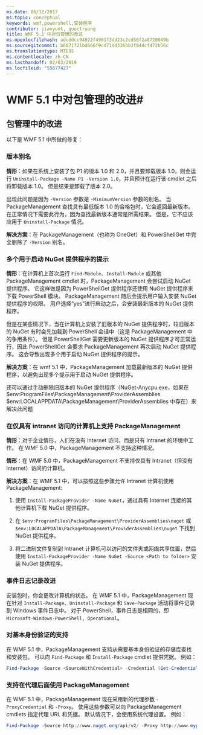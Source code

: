 ```yaml
---
ms.date: 06/12/2017
ms.topic: conceptual
keywords: wmf,powershell,安装程序
contributor: jianyunt, quoctruong
title: WMF 5.1 中对包管理的改进
ms.openlocfilehash: adcddcc94022f4961f3dd23c2cd56f2a8720049b
ms.sourcegitcommit: b6871f21bd666f9cd71dd336bb3f844cf472b56c
ms.translationtype: MTE95
ms.contentlocale: zh-CN
ms.lasthandoff: 02/03/2019
ms.locfileid: "55677427"
---
```

# <a name="improvements-to-package-management-in-wmf-51"></a>WMF 5.1 中对包管理的改进#

## <a name="improvements-in-packagemanagement"></a>包管理中的改进 ##
以下是 WMF 5.1 中所做的修复：

### <a name="version-alias"></a>版本别名

**情形**：如果在系统上安装了包 P1 的版本 1.0 和 2.0，并且要卸载版本 1.0，则会运行 `Uninstall-Package -Name P1 -Version 1.0`，并且预计在运行该 cmdlet 之后将卸载版本 1.0。 但是结果是卸载了版本 2.0。

出现此问题是因为 `-Version` 参数是 `-MinimumVersion` 参数的别名。 当 PackageManagement 查找具有最低版本 1.0 的合格包时，它会返回最新版本。 在正常情况下需要此行为，因为查找最新版本通常是所需结果。 但是，它不应该应用于 `Uninstall-Package` 情况。

**解决方案**：在 PackageManagement（也称为 OneGet）和 PowerShellGet 中完全删除了 `-Version` 别名。

### <a name="multiple-prompts-for-bootstrapping-the-nuget-provider"></a>多个用于启动 NuGet 提供程序的提示

**情形**：在计算机上首次运行 `Find-Module`、`Install-Module` 或其他 PackageManagement cmdlet 时，PackageManagement 会尝试启动 NuGet 提供程序。 它这样做是因为 PowerShellGet 提供程序还使用 NuGet 提供程序来下载 PowerShell 模块。 PackageManagement 随后会提示用户输入安装 NuGet 提供程序的权限。 用户选择“yes”进行启动之后，会安装最新版本的 NuGet 提供程序。

但是在某些情况下，当在计算机上安装了旧版本的 NuGet 提供程序时，较旧版本的 NuGet 有时会先加载到 PowerShell 会话中（这是 PackageManagement 中的争用条件）。 但是 PowerShellGet 需要更新版本的 NuGet 提供程序才可正常运行，因此 PowerShellGet 会要求 PackageManagement 再次启动 NuGet 提供程序。 这会导致出现多个用于启动 NuGet 提供程序的提示。

**解决方案**：在 wmf 5.1 中，PackageManagement 加载最新版本的 NuGet 提供程序，以避免出现多个提示用于启动 NuGet 提供程序。

还可以通过手动删除旧版本的 NuGet 提供程序（NuGet-Anycpu.exe，如果在 $env:ProgramFiles\PackageManagement\ProviderAssemblies $env:LOCALAPPDATA\PackageManagement\ProviderAssemblies 中存在）来解决此问题


### <a name="support-for-packagemanagement-on-computers-with-intranet-access-only"></a>在仅具有 intranet 访问的计算机上支持 PackageManagement

**情形**：对于企业情形，人们在没有 Internet 访问，而是只有 Intranet 的环境中工作。 在 WMF 5.0 中，PackageManagement 不支持这种情况。

**情形**：在 WMF 5.0 中，PackageManagement 不支持仅具有 Intranet（但没有 Internet）访问的计算机。

**解决方案**：在 WMF 5.1 中，可以按照这些步骤允许 Intranet 计算机使用 PackageManagement:

1. 使用 `Install-PackageProvider -Name NuGet`，通过具有 Internet 连接的其他计算机下载 NuGet 提供程序。

2. 在 `$env:ProgramFiles\PackageManagement\ProviderAssemblies\nuget` 或 `$env:LOCALAPPDATA\PackageManagement\ProviderAssemblies\nuget` 下找到 NuGet 提供程序。

3. 将二进制文件复制到 Intranet 计算机可以访问的文件夹或网络共享位置，然后使用 `Install-PackageProvider -Name NuGet -Source <Path to folder>` 安装 NuGet 提供程序。


### <a name="event-logging-improvements"></a>事件日志记录改进

安装包时，你会更改计算机的状态。 在 WMF 5.1 中，PackageManagement 现在针对 `Install-Package`、`Uninstall-Package` 和 `Save-Package` 活动将事件记录到 Windows 事件日志中。 对于 PowerShell，事件日志是相同的，即 `Microsoft-Windows-PowerShell, Operational`。

### <a name="support-for-basic-authentication"></a>对基本身份验证的支持

在 WMF 5.1 中，PackageManagement 支持从需要基本身份验证的存储库查找和安装包。 可以向 `Find-Package` 和 `Install-Package` cmdlet 提供凭据。 例如：

``` PowerShell
Find-Package -Source <SourceWithCredential> -Credential (Get-Credential)
```
### <a name="support-for-using-packagemanagement-behind-a-proxy"></a>支持在代理后面使用 PackageManagement

在 WMF 5.1 中，PackageManagement 现在采用新的代理参数 `-ProxyCredential` 和 `-Proxy`。 使用这些参数可以向 PackageManagement cmdlets 指定代理 URL 和凭据。 默认情况下，会使用系统代理设置。 例如：

``` PowerShell
Find-Package -Source http://www.nuget.org/api/v2/ -Proxy http://www.myproxyserver.com -ProxyCredential (Get-Credential)
```
